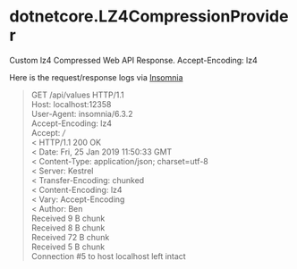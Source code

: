 # dotnetcore.LZ4CompressionProvider
Custom lz4 Compressed Web API Response. Accept-Encoding: lz4

Here is the request/response logs via [Insomnia](https://insomnia.rest/)
  
  
  > GET /api/values HTTP/1.1  
  > Host: localhost:12358  
  > User-Agent: insomnia/6.3.2   
  > Accept-Encoding: lz4  
  > Accept: */*  
  < HTTP/1.1 200 OK  
  < Date: Fri, 25 Jan 2019 11:50:33 GMT  
  < Content-Type: application/json; charset=utf-8  
  < Server: Kestrel  
  < Transfer-Encoding: chunked  
  < Content-Encoding: lz4  
  < Vary: Accept-Encoding  
  < Author: Ben  
    Received 9 B chunk  
    Received 8 B chunk  
    Received 72 B chunk  
    Received 5 B chunk  
    Connection #5 to host localhost left intact  
